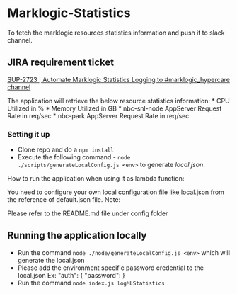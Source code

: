 # Marklogic-Statistics
To fetch the marklogic resources statistics information and push it to slack channel.

## JIRA requirement ticket
[SUP-2723 | Automate Marklogic Statistics Logging to #marklogic_hypercare channel](https://nbcdigital.atlassian.net/browse/SUP-2463)

The application will retrieve the below resource statistics information:
        * CPU Utilized in %
        * Memory Utilized in GB
        * nbc-snl-node AppServer Request Rate in req/sec
        * nbc-park AppServer Request Rate in req/sec


### Setting it up
* Clone repo and do a `npm install`
* Execute the following command -
  `node ./scripts/generateLocalConfig.js <env>` to generate  _local.json_.

How to run the application when using it as lambda function:

You need to configure your own local configuration file like local.json from the reference of default.json file.
Note:

  Please refer to the README.md file under config folder


## Running the application locally
* Run the command `node ./node/generateLocalConfig.js <env>` which will generate the local.json
* Please add the environment specific password credential to the local.json
    Ex:   "auth": {
            "password": <env specific password value>
          }
* Run the command `node index.js logMLStatistics`
